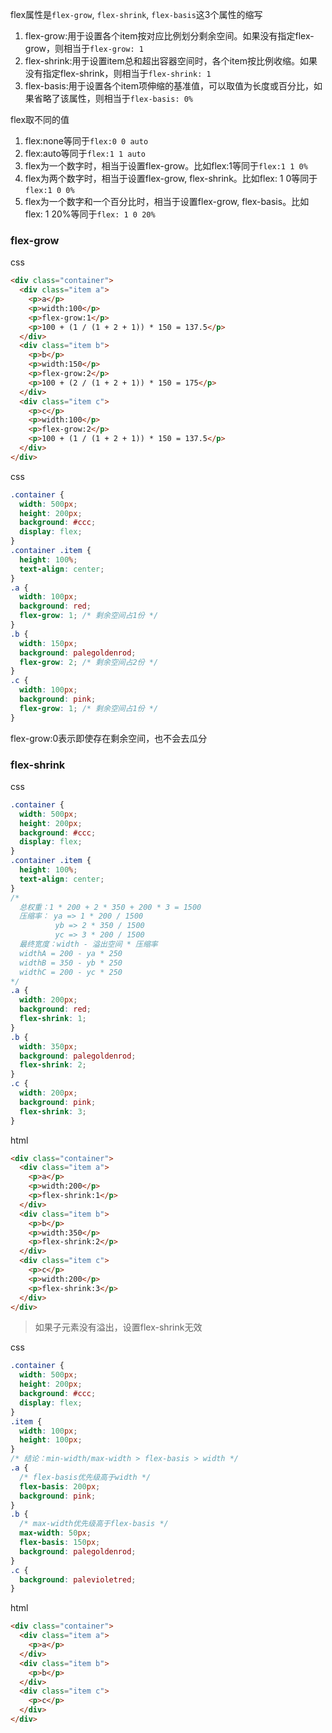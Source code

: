 flex属性是`flex-grow`, `flex-shrink`, `flex-basis`这3个属性的缩写

1. flex-grow:用于设置各个item按对应比例划分剩余空间。如果没有指定flex-grow，则相当于`flex-grow: 1`
2. flex-shrink:用于设置item总和超出容器空间时，各个item按比例收缩。如果没有指定flex-shrink，则相当于`flex-shrink: 1`
3. flex-basis:用于设置各个item项伸缩的基准值，可以取值为长度或百分比，如果省略了该属性，则相当于`flex-basis: 0%`

flex取不同的值
1. flex:none等同于`flex:0 0 auto`
2. flex:auto等同于`flex:1 1 auto`
3. flex为一个数字时，相当于设置flex-grow。比如flex:1等同于`flex:1 1 0%`
4. flex为两个数字时，相当于设置flex-grow, flex-shrink。比如flex: 1 0等同于`flex:1 0 0%`
5. flex为一个数字和一个百分比时，相当于设置flex-grow, flex-basis。比如flex: 1 20%等同于`flex: 1 0 20%`

### flex-grow
css
```html
<div class="container">
  <div class="item a">
    <p>a</p>
    <p>width:100</p>
    <p>flex-grow:1</p>
    <p>100 + (1 / (1 + 2 + 1)) * 150 = 137.5</p>
  </div>
  <div class="item b">
    <p>b</p>
    <p>width:150</p>
    <p>flex-grow:2</p>
    <p>100 + (2 / (1 + 2 + 1)) * 150 = 175</p>
  </div>
  <div class="item c">
    <p>c</p>
    <p>width:100</p>
    <p>flex-grow:2</p>
    <p>100 + (1 / (1 + 2 + 1)) * 150 = 137.5</p>
  </div>
</div>
```
css
```css
.container {
  width: 500px;
  height: 200px;
  background: #ccc;
  display: flex;
}
.container .item {
  height: 100%;
  text-align: center;
}
.a {
  width: 100px;
  background: red;
  flex-grow: 1; /* 剩余空间占1份 */
}
.b {
  width: 150px;
  background: palegoldenrod;
  flex-grow: 2; /* 剩余空间占2份 */
}
.c {
  width: 100px;
  background: pink;
  flex-grow: 1; /* 剩余空间占1份 */
}
```

flex-grow:0表示即使存在剩余空间，也不会去瓜分

### flex-shrink

css

```css
.container {
  width: 500px;
  height: 200px;
  background: #ccc;
  display: flex;
}
.container .item {
  height: 100%;
  text-align: center;
}
/*
  总权重：1 * 200 + 2 * 350 + 200 * 3 = 1500
  压缩率： ya => 1 * 200 / 1500
          yb => 2 * 350 / 1500
          yc => 3 * 200 / 1500
  最终宽度：width - 溢出空间 * 压缩率
  widthA = 200 - ya * 250
  widthB = 350 - yb * 250
  widthC = 200 - yc * 250
*/
.a {
  width: 200px;
  background: red;
  flex-shrink: 1;
}
.b {
  width: 350px;
  background: palegoldenrod;
  flex-shrink: 2;
}
.c {
  width: 200px;
  background: pink;
  flex-shrink: 3;
}
```
html
```html
<div class="container">
  <div class="item a">
    <p>a</p>
    <p>width:200</p>
    <p>flex-shrink:1</p>
  </div>
  <div class="item b">
    <p>b</p>
    <p>width:350</p>
    <p>flex-shrink:2</p>
  </div>
  <div class="item c">
    <p>c</p>
    <p>width:200</p>
    <p>flex-shrink:3</p>
  </div>
</div>
```
> 如果子元素没有溢出，设置flex-shrink无效

css

```css
.container {
  width: 500px;
  height: 200px;
  background: #ccc;
  display: flex;
}
.item {
  width: 100px;
  height: 100px;
}
/* 结论：min-width/max-width > flex-basis > width */
.a {
  /* flex-basis优先级高于width */
  flex-basis: 200px;
  background: pink;
}
.b {
  /* max-width优先级高于flex-basis */
  max-width: 50px;
  flex-basis: 150px; 
  background: palegoldenrod;
}
.c {
  background: palevioletred;
}
```

html

```html
<div class="container">
  <div class="item a">
    <p>a</p>
  </div>
  <div class="item b">
    <p>b</p>
  </div>
  <div class="item c">
    <p>c</p>
  </div>
</div>
```